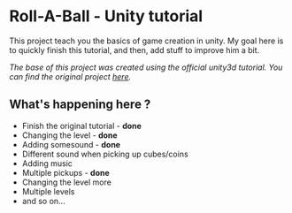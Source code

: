 # Roll-A-Ball - Unity tutorial

This project teach you the basics of game creation in unity.
My goal here is to quickly finish this tutorial, and then, add stuff to improve him a bit.

*The base of this project was created using the official unity3d tutorial. You can find the original project [here](http://unity3d.com/learn/tutorials/projects/roll-ball-tutorial).*

## What's happening here ?

* Finish the original tutorial - **done**
* Changing the level - **done**
* Adding somesound - **done**
* Different sound when picking up cubes/coins
* Adding music
* Multiple pickups - **done**
* Changing the level more
* Multiple levels
* and so on...
